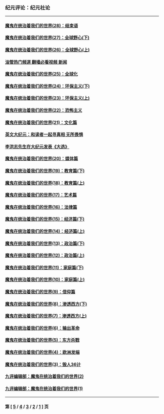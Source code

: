 ### 纪元评论：纪元社论
---
#### [魔鬼在统治着我们的世界(28)：结束语](../../pages/nsc422/n10936246.md?06140330) 
#### [魔鬼在统治着我们的世界(27)：全球野心(下)](../../pages/nsc422/n10928319.md?06140330) 
#### [魔鬼在统治着我们的世界(26)：全球野心(上)](../../pages/nsc422/n10900318.md?06140330) 
#### [油管热门频道 翻墙必看视频 新闻](ok?06140330)
#### [魔鬼在统治着我们的世界(25)：全球化](../../pages/nsc422/n10788205.md?06140330) 
#### [魔鬼在统治着我们的世界(24)：环保主义(下)](../../pages/nsc422/n10695307.md?06140330) 
#### [魔鬼在统治着我们的世界(23)：环保主义(上)](../../pages/nsc422/n10688613.md?06140330) 
#### [魔鬼在统治着我们的世界(22)：恐怖主义](../../pages/nsc422/n10614727.md?06140330) 
#### [魔鬼在统治着我们的世界(21)：文化篇](../../pages/nsc422/n10597706.md?06140330) 
#### [英文大纪元：和读者一起寻真相 无所畏惧](../../pages/nsc422/n12542027.md?06140330) 
#### [李洪志先生在大纪元发表《大选》](../../pages/nsc422/n12534746.md?06140330) 
#### [魔鬼在统治着我们的世界(20)：媒体篇](../../pages/nsc422/n10586579.md?06140330) 
#### [魔鬼在统治着我们的世界(19)：教育篇(下)](../../pages/nsc422/n10564808.md?06140330) 
#### [魔鬼在统治着我们的世界(18)：教育篇(上)](../../pages/nsc422/n10526970.md?06140330) 
#### [魔鬼在统治着我们的世界(17)：艺术篇](../../pages/nsc422/n10499093.md?06140330) 
#### [魔鬼在统治着我们的世界(16)：法律篇](../../pages/nsc422/n10485969.md?06140330) 
#### [魔鬼在统治着我们的世界(15)：经济篇(下)](../../pages/nsc422/n10469975.md?06140330) 
#### [魔鬼在统治着我们的世界(14)：经济篇(上)](../../pages/nsc422/n10457370.md?06140330) 
#### [魔鬼在统治着我们的世界(13)：政治篇(下)](../../pages/nsc422/n10448270.md?06140330) 
#### [魔鬼在统治着我们的世界(12)：政治篇(上)](../../pages/nsc422/n10444576.md?06140330) 
#### [魔鬼在统治着我们的世界(11)：家庭篇(下)](../../pages/nsc422/n10440961.md?06140330) 
#### [魔鬼在统治着我们的世界(10)：家庭篇(上)](../../pages/nsc422/n10435448.md?06140330) 
#### [魔鬼在统治着我们的世界(9)：信仰篇](../../pages/nsc422/n10432159.md?06140330) 
#### [魔鬼在统治着我们的世界(8)：渗透西方(下)](../../pages/nsc422/n10429603.md?06140330) 
#### [魔鬼在统治着我们的世界(7)：渗透西方(上)](../../pages/nsc422/n10426013.md?06140330) 
#### [魔鬼在统治着我们的世界(6)：输出革命](../../pages/nsc422/n10421536.md?06140330) 
#### [魔鬼在统治着我们的世界(5)：东方杀戮](../../pages/nsc422/n10417707.md?06140330) 
#### [魔鬼在统治着我们的世界(4)：欧洲发端](../../pages/nsc422/n10414890.md?06140330) 
#### [魔鬼在统治着我们的世界(3)：毁人36计](../../pages/nsc422/n10411583.md?06140330) 
#### [九评编辑部：魔鬼在统治着我们的世界(2)](../../pages/nsc422/n10410036.md?06140330) 
#### [九评编辑部：魔鬼在统治着我们的世界(1)](../../pages/nsc422/n10406825.md?06140330) 

---
#### 第 [ [5](./5.md?06140330) / [4](./4.md?06140330) / [3](./3.md?06140330) / [2](./2.md?06140330) / [1](./1.md?06140330) ] 页
